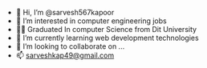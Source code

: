 - 👋 Hi, I’m @sarvesh567kapoor
- 👀 I’m interested in computer engineering jobs 
- 👨‍🎓  Graduated In computer Science from Dit University
- 🌱 I’m currently learning web development  technologies
- 💞️ I’m looking to collaborate on ...
- 📫 sarveshkap49@gmail.com

<!---
sarvesh567kapoor/sarvesh567kapoor is a ✨ special ✨ repository because its `README.md` (this file) appears on your GitHub profile.
You can click the Preview link to take a look at your changes.
--->
